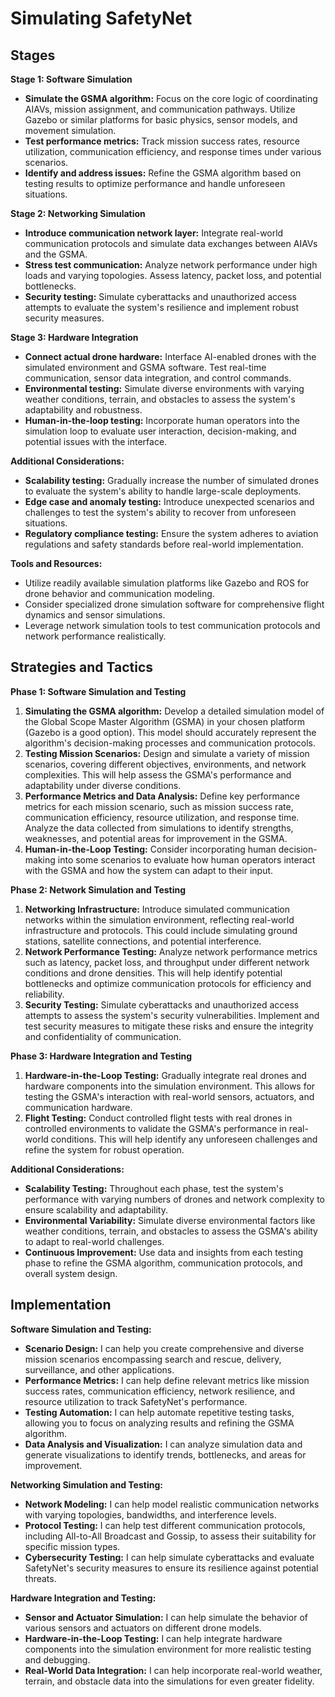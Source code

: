 # Simulating SafetyNet

## Stages

**Stage 1: Software Simulation**

-   **Simulate the GSMA algorithm:** Focus on the core logic of coordinating AIAVs, mission assignment, and communication pathways. Utilize Gazebo or similar platforms for basic physics, sensor models, and movement simulation.
-   **Test performance metrics:** Track mission success rates, resource utilization, communication efficiency, and response times under various scenarios.
-   **Identify and address issues:** Refine the GSMA algorithm based on testing results to optimize performance and handle unforeseen situations.

**Stage 2: Networking Simulation**

-   **Introduce communication network layer:** Integrate real-world communication protocols and simulate data exchanges between AIAVs and the GSMA.
-   **Stress test communication:** Analyze network performance under high loads and varying topologies. Assess latency, packet loss, and potential bottlenecks.
-   **Security testing:** Simulate cyberattacks and unauthorized access attempts to evaluate the system's resilience and implement robust security measures.

**Stage 3: Hardware Integration**

-   **Connect actual drone hardware:** Interface AI-enabled drones with the simulated environment and GSMA software. Test real-time communication, sensor data integration, and control commands.
-   **Environmental testing:** Simulate diverse environments with varying weather conditions, terrain, and obstacles to assess the system's adaptability and robustness.
-   **Human-in-the-loop testing:** Incorporate human operators into the simulation loop to evaluate user interaction, decision-making, and potential issues with the interface.

**Additional Considerations:**

-   **Scalability testing:** Gradually increase the number of simulated drones to evaluate the system's ability to handle large-scale deployments.
-   **Edge case and anomaly testing:** Introduce unexpected scenarios and challenges to test the system's ability to recover from unforeseen situations.
-   **Regulatory compliance testing:** Ensure the system adheres to aviation regulations and safety standards before real-world implementation.

**Tools and Resources:**

-   Utilize readily available simulation platforms like Gazebo and ROS for drone behavior and communication modeling.
-   Consider specialized drone simulation software for comprehensive flight dynamics and sensor simulations.
-   Leverage network simulation tools to test communication protocols and network performance realistically.

## Strategies and Tactics

**Phase 1: Software Simulation and Testing**

1.  **Simulating the GSMA algorithm:** Develop a detailed simulation model of the Global Scope Master Algorithm (GSMA) in your chosen platform (Gazebo is a good option). This model should accurately represent the algorithm's decision-making processes and communication protocols.
2.  **Testing Mission Scenarios:** Design and simulate a variety of mission scenarios, covering different objectives, environments, and network complexities. This will help assess the GSMA's performance and adaptability under diverse conditions.
3.  **Performance Metrics and Data Analysis:** Define key performance metrics for each mission scenario, such as mission success rate, communication efficiency, resource utilization, and response time. Analyze the data collected from simulations to identify strengths, weaknesses, and potential areas for improvement in the GSMA.
4.  **Human-in-the-Loop Testing:** Consider incorporating human decision-making into some scenarios to evaluate how human operators interact with the GSMA and how the system can adapt to their input.

**Phase 2: Network Simulation and Testing**

1.  **Networking Infrastructure:** Introduce simulated communication networks within the simulation environment, reflecting real-world infrastructure and protocols. This could include simulating ground stations, satellite connections, and potential interference.
2.  **Network Performance Testing:** Analyze network performance metrics such as latency, packet loss, and throughput under different network conditions and drone densities. This will help identify potential bottlenecks and optimize communication protocols for efficiency and reliability.
3.  **Security Testing:** Simulate cyberattacks and unauthorized access attempts to assess the system's security vulnerabilities. Implement and test security measures to mitigate these risks and ensure the integrity and confidentiality of communication.

**Phase 3: Hardware Integration and Testing**

1.  **Hardware-in-the-Loop Testing:** Gradually integrate real drones and hardware components into the simulation environment. This allows for testing the GSMA's interaction with real-world sensors, actuators, and communication hardware.
2.  **Flight Testing:** Conduct controlled flight tests with real drones in controlled environments to validate the GSMA's performance in real-world conditions. This will help identify any unforeseen challenges and refine the system for robust operation.

**Additional Considerations:**

-   **Scalability Testing:** Throughout each phase, test the system's performance with varying numbers of drones and network complexity to ensure scalability and adaptability.
-   **Environmental Variability:** Simulate diverse environmental factors like weather conditions, terrain, and obstacles to assess the GSMA's ability to adapt to real-world challenges.
-   **Continuous Improvement:** Use data and insights from each testing phase to refine the GSMA algorithm, communication protocols, and overall system design.

## Implementation

**Software Simulation and Testing:**

-   **Scenario Design:** I can help you create comprehensive and diverse mission scenarios encompassing search and rescue, delivery, surveillance, and other applications.
-   **Performance Metrics:** I can help define relevant metrics like mission success rates, communication efficiency, network resilience, and resource utilization to track SafetyNet's performance.
-   **Testing Automation:** I can help automate repetitive testing tasks, allowing you to focus on analyzing results and refining the GSMA algorithm.
-   **Data Analysis and Visualization:** I can analyze simulation data and generate visualizations to identify trends, bottlenecks, and areas for improvement.

**Networking Simulation and Testing:**

-   **Network Modeling:** I can help model realistic communication networks with varying topologies, bandwidths, and interference levels.
-   **Protocol Testing:** I can help test different communication protocols, including All-to-All Broadcast and Gossip, to assess their suitability for specific mission types.
-   **Cybersecurity Testing:** I can help simulate cyberattacks and evaluate SafetyNet's security measures to ensure its resilience against potential threats.

**Hardware Integration and Testing:**

-   **Sensor and Actuator Simulation:** I can help simulate the behavior of various sensors and actuators on different drone models.
-   **Hardware-in-the-Loop Testing:** I can help integrate hardware components into the simulation environment for more realistic testing and debugging.
-   **Real-World Data Integration:** I can help incorporate real-world weather, terrain, and obstacle data into the simulations for even greater fidelity.

